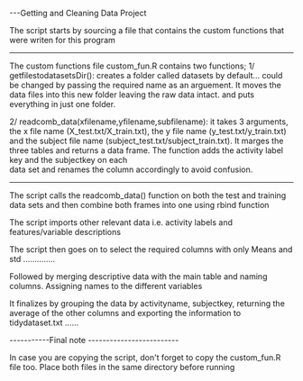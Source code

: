 ---Getting and Cleaning Data Project

The script starts by sourcing a file that contains the custom functions that were writen 
for this program

---------------------------------------------------------------------------------------
The custom functions file custom_fun.R contains two functions; 
1/ getfilestodatasetsDir(): creates a folder called datasets by default... could be
 changed by passing the required name as an arguement. 
It moves the data files into this new folder leaving the raw data intact. and puts 
everything in just one folder. 

2/ readcomb_data(xfilename,yfilename,subfilename): it takes 3 arguments, the x file name 
(X_test.txt/X_train.txt), the y file name (y_test.txt/y_train.txt) and the subject file 
name (subject_test.txt/subject_train.txt). It marges the three tables and returns a 
data frame. The function adds the activity label key and the subjectkey on each  
data set and renames the column accordingly to avoid confusion.

--------------------------------------------------------------------------------------

The script calls the readcomb_data() function on both the test and training data sets and 
then combine both frames into one using rbind function

The script imports other relevant data i.e. activity labels and features/variable 
descriptions

The script then goes on to select the required columns with only Means and std ..............

Followed by merging descriptive data with the main table and naming columns. 
Assigning names to the different variables  

It finalizes by grouping the data by activityname, subjectkey, returning the average of 
the other columns and exporting the information to tidydataset.txt ...... 


-----------Final note -------------------------

In case you are copying the script, don't forget to copy the custom_fun.R file too. 
Place both files in the same directory before running